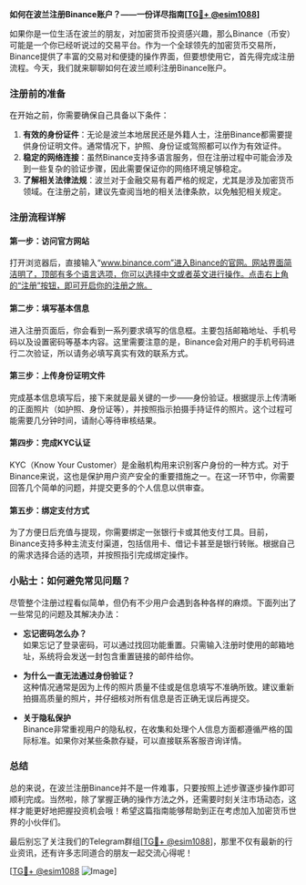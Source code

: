 **如何在波兰注册Binance账户？——一份详尽指南[[TG💪+ @esim1088](https://t.me/s/esim1088)]**

如果你是一位生活在波兰的朋友，对加密货币投资感兴趣，那么Binance（币安）可能是一个你已经听说过的交易平台。作为一个全球领先的加密货币交易所，Binance提供了丰富的交易对和便捷的操作界面，但要想使用它，首先得完成注册流程。今天，我们就来聊聊如何在波兰顺利注册Binance账户。

### 注册前的准备

在开始之前，你需要确保自己具备以下条件：

1. **有效的身份证件**：无论是波兰本地居民还是外籍人士，注册Binance都需要提供身份证明文件。通常情况下，护照、身份证或驾照都可以作为有效证件。
2. **稳定的网络连接**：虽然Binance支持多语言服务，但在注册过程中可能会涉及到一些复杂的验证步骤，因此需要保证你的网络环境足够稳定。
3. **了解相关法律法规**：波兰对于金融交易有着严格的规定，尤其是涉及加密货币领域。在注册之前，建议先查阅当地的相关法律条款，以免触犯相关规定。

### 注册流程详解

#### 第一步：访问官方网站

打开浏览器后，直接输入“www.binance.com”进入Binance的官网。网站界面简洁明了，顶部有多个语言选项，你可以选择中文或者英文进行操作。点击右上角的“注册”按钮，即可开启你的注册之旅。

#### 第二步：填写基本信息

进入注册页面后，你会看到一系列要求填写的信息框。主要包括邮箱地址、手机号码以及设置密码等基本内容。这里需要注意的是，Binance会对用户的手机号码进行二次验证，所以请务必填写真实有效的联系方式。

#### 第三步：上传身份证明文件

完成基本信息填写后，接下来就是最关键的一步——身份验证。根据提示上传清晰的正面照片（如护照、身份证等），并按照指示拍摄手持证件的照片。这个过程可能需要几分钟时间，请耐心等待审核结果。

#### 第四步：完成KYC认证

KYC（Know Your Customer）是金融机构用来识别客户身份的一种方式。对于Binance来说，这也是保护用户资产安全的重要措施之一。在这一环节中，你需要回答几个简单的问题，并提交更多的个人信息以供审查。

#### 第五步：绑定支付方式

为了方便日后充值与提现，你需要绑定一张银行卡或其他支付工具。目前，Binance支持多种主流支付渠道，包括信用卡、借记卡甚至是银行转账。根据自己的需求选择合适的选项，并按照指引完成绑定操作。

### 小贴士：如何避免常见问题？

尽管整个注册过程看似简单，但仍有不少用户会遇到各种各样的麻烦。下面列出了一些常见的问题及其解决办法：

- **忘记密码怎么办？**  
如果忘记了登录密码，可以通过找回功能重置。只需输入注册时使用的邮箱地址，系统将会发送一封包含重置链接的邮件给你。

- **为什么一直无法通过身份验证？**  
这种情况通常是因为上传的照片质量不佳或是信息填写不准确所致。建议重新拍摄高质量的照片，并仔细核对所有信息是否正确无误后再提交。

- **关于隐私保护**  
Binance非常重视用户的隐私权，在收集和处理个人信息方面都遵循严格的国际标准。如果你对某些条款存疑，可以直接联系客服咨询详情。

### 总结

总的来说，在波兰注册Binance并不是一件难事，只要按照上述步骤逐步操作即可顺利完成。当然啦，除了掌握正确的操作方法之外，还需要时刻关注市场动态，这样才能更好地把握投资机会哦！希望这篇指南能够帮助到正在考虑加入加密货币世界的小伙伴们。

最后别忘了关注我们的Telegram群组[[TG💪+ @esim1088](https://t.me/s/esim1088)]，那里不仅有最新的行业资讯，还有许多志同道合的朋友一起交流心得呢！

[[TG💪+ @esim1088](https://t.me/s/esim1088) ![Image](https://i.postimg.cc/4NQfJmqS/Snipaste-2025-05-13-00-14-12.png)]